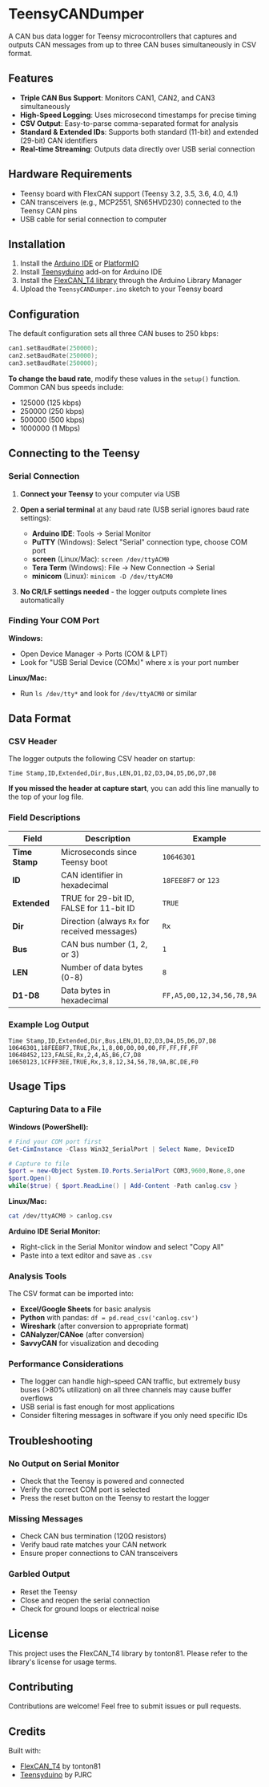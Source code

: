 # TeensyCANDumper

A CAN bus data logger for Teensy microcontrollers that captures and outputs CAN messages from up to three CAN buses simultaneously in CSV format.

## Features

- **Triple CAN Bus Support**: Monitors CAN1, CAN2, and CAN3 simultaneously
- **High-Speed Logging**: Uses microsecond timestamps for precise timing
- **CSV Output**: Easy-to-parse comma-separated format for analysis
- **Standard & Extended IDs**: Supports both standard (11-bit) and extended (29-bit) CAN identifiers
- **Real-time Streaming**: Outputs data directly over USB serial connection

## Hardware Requirements

- Teensy board with FlexCAN support (Teensy 3.2, 3.5, 3.6, 4.0, 4.1)
- CAN transceivers (e.g., MCP2551, SN65HVD230) connected to the Teensy CAN pins
- USB cable for serial connection to computer

## Installation

1. Install the [Arduino IDE](https://www.arduino.cc/en/software) or [PlatformIO](https://platformio.org/)
2. Install [Teensyduino](https://www.pjrc.com/teensy/td_download.html) add-on for Arduino IDE
3. Install the [FlexCAN_T4 library](https://github.com/tonton81/FlexCAN_T4) through the Arduino Library Manager
4. Upload the `TeensyCANDumper.ino` sketch to your Teensy board

## Configuration

The default configuration sets all three CAN buses to 250 kbps:

```cpp
can1.setBaudRate(250000);
can2.setBaudRate(250000);
can3.setBaudRate(250000);
```

**To change the baud rate**, modify these values in the `setup()` function. Common CAN bus speeds include:
- 125000 (125 kbps)
- 250000 (250 kbps)
- 500000 (500 kbps)
- 1000000 (1 Mbps)

## Connecting to the Teensy

### Serial Connection

1. **Connect your Teensy** to your computer via USB
2. **Open a serial terminal** at any baud rate (USB serial ignores baud rate settings):
   - **Arduino IDE**: Tools → Serial Monitor
   - **PuTTY** (Windows): Select "Serial" connection type, choose COM port
   - **screen** (Linux/Mac): `screen /dev/ttyACM0`
   - **Tera Term** (Windows): File → New Connection → Serial
   - **minicom** (Linux): `minicom -D /dev/ttyACM0`

3. **No CR/LF settings needed** - the logger outputs complete lines automatically

### Finding Your COM Port

**Windows:**
- Open Device Manager → Ports (COM & LPT)
- Look for "USB Serial Device (COMx)" where x is your port number

**Linux/Mac:**
- Run `ls /dev/tty*` and look for `/dev/ttyACM0` or similar

## Data Format

### CSV Header
The logger outputs the following CSV header on startup:

```
Time Stamp,ID,Extended,Dir,Bus,LEN,D1,D2,D3,D4,D5,D6,D7,D8
```

**If you missed the header at capture start**, you can add this line manually to the top of your log file.

### Field Descriptions

| Field | Description | Example |
|-------|-------------|---------|
| **Time Stamp** | Microseconds since Teensy boot | `10646301` |
| **ID** | CAN identifier in hexadecimal | `18FEE8F7` or `123` |
| **Extended** | TRUE for 29-bit ID, FALSE for 11-bit ID | `TRUE` |
| **Dir** | Direction (always `Rx` for received messages) | `Rx` |
| **Bus** | CAN bus number (1, 2, or 3) | `1` |
| **LEN** | Number of data bytes (0-8) | `8` |
| **D1-D8** | Data bytes in hexadecimal | `FF,A5,00,12,34,56,78,9A` |

### Example Log Output

```
Time Stamp,ID,Extended,Dir,Bus,LEN,D1,D2,D3,D4,D5,D6,D7,D8
10646301,18FEE8F7,TRUE,Rx,1,8,00,00,00,00,FF,FF,FF,FF
10648452,123,FALSE,Rx,2,4,A5,B6,C7,D8
10650123,1CFFF3EE,TRUE,Rx,3,8,12,34,56,78,9A,BC,DE,F0
```

## Usage Tips

### Capturing Data to a File

**Windows (PowerShell):**
```powershell
# Find your COM port first
Get-CimInstance -Class Win32_SerialPort | Select Name, DeviceID

# Capture to file
$port = new-Object System.IO.Ports.SerialPort COM3,9600,None,8,one
$port.Open()
while($true) { $port.ReadLine() | Add-Content -Path canlog.csv }
```

**Linux/Mac:**
```bash
cat /dev/ttyACM0 > canlog.csv
```

**Arduino IDE Serial Monitor:**
- Right-click in the Serial Monitor window and select "Copy All"
- Paste into a text editor and save as `.csv`

### Analysis Tools

The CSV format can be imported into:
- **Excel/Google Sheets** for basic analysis
- **Python** with pandas: `df = pd.read_csv('canlog.csv')`
- **Wireshark** (after conversion to appropriate format)
- **CANalyzer/CANoe** (after conversion)
- **SavvyCAN** for visualization and decoding

### Performance Considerations

- The logger can handle high-speed CAN traffic, but extremely busy buses (>80% utilization) on all three channels may cause buffer overflows
- USB serial is fast enough for most applications
- Consider filtering messages in software if you only need specific IDs

## Troubleshooting

### No Output on Serial Monitor
- Check that the Teensy is powered and connected
- Verify the correct COM port is selected
- Press the reset button on the Teensy to restart the logger

### Missing Messages
- Check CAN bus termination (120Ω resistors)
- Verify baud rate matches your CAN network
- Ensure proper connections to CAN transceivers

### Garbled Output
- Reset the Teensy
- Close and reopen the serial connection
- Check for ground loops or electrical noise

## License

This project uses the FlexCAN_T4 library by tonton81. Please refer to the library's license for usage terms.

## Contributing

Contributions are welcome! Feel free to submit issues or pull requests.

## Credits

Built with:
- [FlexCAN_T4](https://github.com/tonton81/FlexCAN_T4) by tonton81
- [Teensyduino](https://www.pjrc.com/teensy/) by PJRC
